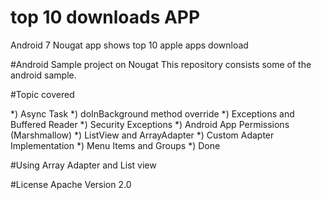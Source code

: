 # top 10 downloads APP
Android 7 Nougat app shows top 10 apple apps download


#Android Sample project on Nougat
This repository consists some of the android sample.


#Topic covered

*) Async Task
*) doInBackground method override
*) Exceptions and Buffered Reader 
*) Security Exceptions
*) Android App Permissions (Marshmallow) 
*) ListView and ArrayAdapter
*) Custom Adapter Implementation 
*) Menu Items and Groups 
*) Done


#Using Array Adapter and List view


#License
Apache Version 2.0



